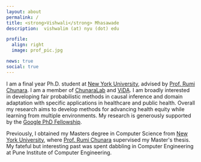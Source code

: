 ```yaml
---
layout: about
permalink: /
title: <strong>Vishwali</strong> Mhasawade
description:  vishwalim (at) nyu (dot) edu

profile:
  align: right
  image: prof_pic.jpg

news: true
social: true
---
```


I am a final year Ph.D. student at [New York University](https://www.nyu.edu/), advised by [Prof. Rumi Chunara](https://engineering.nyu.edu/faculty/rumi-chunara). I am a member of [ChunaraLab](https://wp.nyu.edu/chunaralab/) and [ViDA](https://vida.engineering.nyu.edu/). I am broadly interested in developing fair probabilistic methods in causal inference and domain adaptation with specific applications in healthcare and public health. Overall my research aims to develop methods for advancing health equity while learning from multiple environments. My research is generously supported by the [Google PhD Fellowship](https://research.google/outreach/phd-fellowship/recipients/).

Previously, I obtained my Masters degree in Computer Science from [New York University](https://www.nyu.edu/), where [Prof. Rumi Chunara](https://engineering.nyu.edu/faculty/rumi-chunara) supervised my Master's thesis. My fateful but interesting past was spent dabbling in Computer Engineering at Pune Institute of Computer Engineering. 



